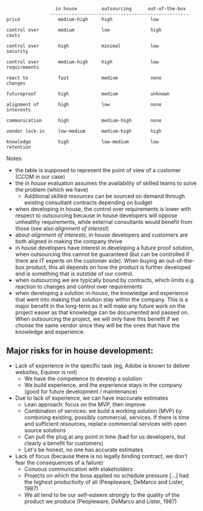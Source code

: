 ```
                  in house         outsourcing      out-of-the-box  
                ---------------------------------------------------
price              medium-high     high              low            

control over       medium          low               high
costs

control over       high            minimal           low
security

control over       medium-high     high              low
requirements

react to           fast            medium            none
changes

futureproof        high            medium            unknown

alignment of       high            low               none
interests

communication      high            medium-high       none

vendor lock-in     low-medium      medium-high       high

knowledge          high            low-medium        low
retention

```

Notes:
- the table is supposed to represent the point of view of a customer (CCOM in our case)
- the _in house_ evaluation assumes the availability of skilled teams to solve the problem (which we have)
  - Additional skilled resources can be sourced on demand through existing consultant contracts depending on budget
- when developing in house, the control over requirements is lower with respect to outsourcing because in house developers will oppose unhealthy requirements, while external consultants would benefit from those (see also _alignment of interest_)
- about _alignment of interests_, in house developers and customers are both aligned in making the company thrive
- in house developers have interest in developing a future proof solution, when outsourcing this cannot be guaranteed (but can be controlled if there are IT experts on the customer side). When buying an out-of-the-box product, this all depends on how the product is further developed and is something that is outstide of our control.
- when outsourcing we are typically bound by contracts, which limits e.g. reaction to changes and control over requirements
- when developing a solution in-house, the knowledge and experience that went into making that solution stay within the company. This is a major benefit in the long-term as it will make any future work on the project easier as that knowledge can be documented and passed on. When outsourcing the project, we will only have this benefit if we choose the same vendor since they will be the ones that have the knowledge and experience.


## Major risks for in house development:
- Lack of experience in the specific task (eg, Adobe is known to deliver websites, Equinor is not)
  - We have the competence to develop a solution
  - We build experience, and the experience stays in the company (good for future development / maintenance)
- Due to lack of experience, we can have inaccurate estimates
  - Lean approach: focus on the MVP, then improve
  - Combination of services: we build a working solution (MVP) by combining existing, possibly commercial, services. If there is time and sufficient resources, replace commercial services with open source solutions
  - Can pull the plug at any point in time (bad for us developers, but clearly a benefit for customers)
  - Let's be honest, no one has accurate estimates
- Lack of focus (because there is no legally binding contract, we don't fear the consequences of a failure)
  - Conuous communication with stakeholders
  - Projects on which the boss applied no schedule pressure [...] had the highest productivity of all (Peopleware, DeMarco and Lister, 1987)
  - We all tend to tie our self-esteem strongly to the quality of the product we produce (Peopleware, DeMarco and Lister, 1987)
